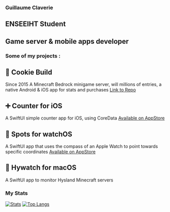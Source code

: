 ### Guillaume Claverie

## ENSEEIHT Student
## Game server & mobile apps developer 



### Some of my projects :
## 🍪 Cookie Build
Since 2015
A Minecraft Bedrock minigame server, will millions of entries, a native Android & iOS app for stats and purchases
[Link to Repo](https://github.com/CookieBuild)
## ➕ Counter for iOS
A SwiftUI simple counter app for iOS, using CoreData
[Available on AppStore](https://apps.apple.com/fr/app/counter-count-everything/id1519600424#?platform=iphone)
## 🧭 Spots for watchOS
A SwiftUI app that uses the compass of an Apple Watch to point towards specific coordinates
[Available on AppStore](https://apps.apple.com/fr/app/spots-compass/id1502218419)
## 🔎 Hywatch for macOS
A SwiftUI app to monitor Hysland Minecraft servers

### My Stats
[![Stats](https://github-readme-stats.vercel.app/api?username=Guillaume351&count_private=true)](https://github.com/anuraghazra/github-readme-stats)
[![Top Langs](https://github-readme-stats.vercel.app/api/top-langs/?username=Guillaume351&count_private=true&exlude_repo=exclude_repo)](https://github.com/anuraghazra/github-readme-stats)